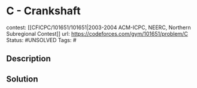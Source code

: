 # C - Crankshaft

contest: [[CFICPC/101651/101651|2003-2004 ACM-ICPC, NEERC, Northern Subregional Contest]]
url: https://codeforces.com/gym/101651/problem/C
Status: #UNSOLVED
Tags: #

## Description

## Solution

